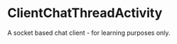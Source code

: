 ClientChatThreadActivity
========================

A socket based chat client - for learning purposes only.